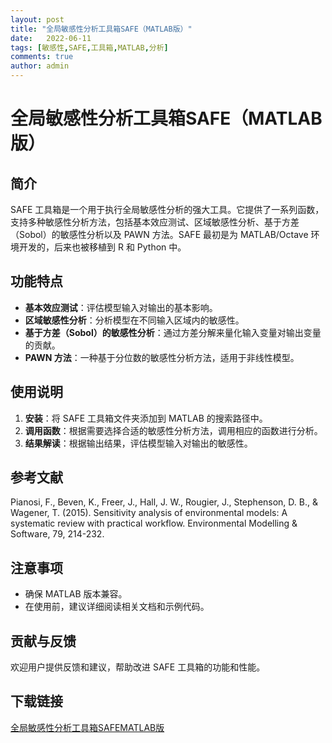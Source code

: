 ```yaml
---
layout: post
title: "全局敏感性分析工具箱SAFE（MATLAB版）"
date:   2022-06-11
tags: [敏感性,SAFE,工具箱,MATLAB,分析]
comments: true
author: admin
---
```

# 全局敏感性分析工具箱SAFE（MATLAB版）

## 简介

SAFE 工具箱是一个用于执行全局敏感性分析的强大工具。它提供了一系列函数，支持多种敏感性分析方法，包括基本效应测试、区域敏感性分析、基于方差（Sobol）的敏感性分析以及 PAWN 方法。SAFE 最初是为 MATLAB/Octave 环境开发的，后来也被移植到 R 和 Python 中。

## 功能特点

- **基本效应测试**：评估模型输入对输出的基本影响。
- **区域敏感性分析**：分析模型在不同输入区域内的敏感性。
- **基于方差（Sobol）的敏感性分析**：通过方差分解来量化输入变量对输出变量的贡献。
- **PAWN 方法**：一种基于分位数的敏感性分析方法，适用于非线性模型。

## 使用说明

1. **安装**：将 SAFE 工具箱文件夹添加到 MATLAB 的搜索路径中。
2. **调用函数**：根据需要选择合适的敏感性分析方法，调用相应的函数进行分析。
3. **结果解读**：根据输出结果，评估模型输入对输出的敏感性。

## 参考文献

Pianosi, F., Beven, K., Freer, J., Hall, J. W., Rougier, J., Stephenson, D. B., & Wagener, T. (2015). Sensitivity analysis of environmental models: A systematic review with practical workflow. Environmental Modelling & Software, 79, 214-232.

## 注意事项

- 确保 MATLAB 版本兼容。
- 在使用前，建议详细阅读相关文档和示例代码。

## 贡献与反馈

欢迎用户提供反馈和建议，帮助改进 SAFE 工具箱的功能和性能。

## 下载链接

[全局敏感性分析工具箱SAFEMATLAB版](https://pan.quark.cn/s/fc8f60a5bf7a)